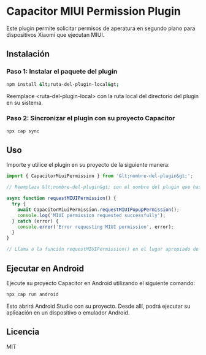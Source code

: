 # Capacitor MIUI Permission Plugin

Este plugin permite solicitar permisos de aperatura en segundo plano para dispositivos Xiaomi que ejecutan MIUI.

## Instalación

### Paso 1: Instalar el paquete del plugin

```bash
npm install &lt;ruta-del-plugin-local&gt;
```

Reemplace &lt;ruta-del-plugin-local&gt; con la ruta local del directorio del plugin en su sistema.

### Paso 2: Sincronizar el plugin con su proyecto Capacitor

```bash
npx cap sync
```

## Uso

Importe y utilice el plugin en su proyecto de la siguiente manera:

```typescript
import { CapacitorMiuiPermission } from '&lt;nombre-del-plugin&gt;';

// Reemplaza &lt;nombre-del-plugin&gt; con el nombre del plugin que has creado (por ejemplo, `capacitor-miui-permission`)

async function requestMIUIPermission() {
  try {
    await CapacitorMiuiPermission.requestMIUIPopupPermission();
    console.log('MIUI permission requested successfully');
  } catch (error) {
    console.error('Error requesting MIUI permission', error);
  }
}

// Llama a la función requestMIUIPermission() en el lugar apropiado de tu aplicación
```

## Ejecutar en Android

Ejecute su proyecto Capacitor en Android utilizando el siguiente comando:

```bash
npx cap run android
```

Esto abrirá Android Studio con su proyecto. Desde allí, podrá ejecutar su aplicación en un dispositivo o emulador Android.

## Licencia

MIT
```